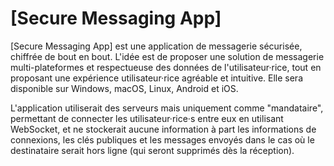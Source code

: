 # \[Secure Messaging App\]

\[Secure Messaging App\] est une application de messagerie sécurisée, chiffrée de bout en bout. L'idée est de proposer une solution de messagerie multi-plateformes et respectueuse des données de l'utilisateur·rice, tout en proposant une expérience utilisateur·rice agréable et intuitive. Elle sera disponible sur Windows, macOS, Linux, Android et iOS.

L'application utiliserait des serveurs mais uniquement comme "mandataire", permettant de connecter les utilisateur·rice·s entre eux en utilisant WebSocket, et ne stockerait aucune information à part les informations de connexions, les clés publiques et les messages envoyés dans le cas où le destinataire serait hors ligne (qui seront supprimés dès la réception).

